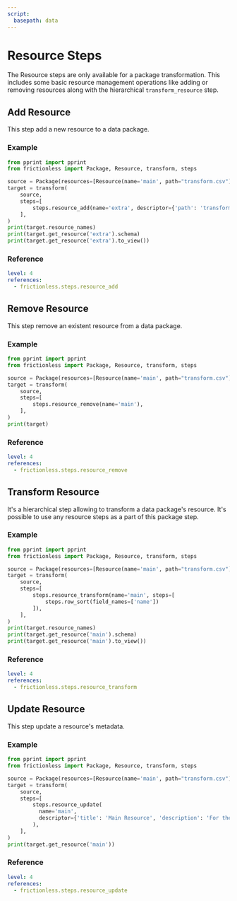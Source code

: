 ```yaml
---
script:
  basepath: data
---
```


# Resource Steps

The Resource steps are only available for a package transformation. This includes some basic resource management operations like adding or removing resources along with the hierarchical `transform_resource` step.

## Add Resource

This step add a new resource to a data package.

### Example

```python script tabs=Python
from pprint import pprint
from frictionless import Package, Resource, transform, steps

source = Package(resources=[Resource(name='main', path="transform.csv")])
target = transform(
    source,
    steps=[
        steps.resource_add(name='extra', descriptor={'path': 'transform.csv'}),
    ],
)
print(target.resource_names)
print(target.get_resource('extra').schema)
print(target.get_resource('extra').to_view())
```

### Reference

```yaml reference
level: 4
references:
  - frictionless.steps.resource_add
```

## Remove Resource

This step remove an existent resource from a data package.

### Example

```python script tabs=Python
from pprint import pprint
from frictionless import Package, Resource, transform, steps

source = Package(resources=[Resource(name='main', path="transform.csv")])
target = transform(
    source,
    steps=[
        steps.resource_remove(name='main'),
    ],
)
print(target)
```

### Reference

```yaml reference
level: 4
references:
  - frictionless.steps.resource_remove
```

## Transform Resource

It's a hierarchical step allowing to transform a data package's resource. It's possible to use any resource steps as a part of this package step.

### Example

```python script tabs=Python
from pprint import pprint
from frictionless import Package, Resource, transform, steps

source = Package(resources=[Resource(name='main', path="transform.csv")])
target = transform(
    source,
    steps=[
        steps.resource_transform(name='main', steps=[
            steps.row_sort(field_names=['name'])
        ]),
    ],
)
print(target.resource_names)
print(target.get_resource('main').schema)
print(target.get_resource('main').to_view())
```

### Reference

```yaml reference
level: 4
references:
  - frictionless.steps.resource_transform
```

## Update Resource

This step update a resource's metadata.

### Example

```python script tabs=Python
from pprint import pprint
from frictionless import Package, Resource, transform, steps

source = Package(resources=[Resource(name='main', path="transform.csv")])
target = transform(
    source,
    steps=[
        steps.resource_update(
          name='main',
          descriptor={'title': 'Main Resource', 'description': 'For the docs'}
        ),
    ],
)
print(target.get_resource('main'))
```

### Reference

```yaml reference
level: 4
references:
  - frictionless.steps.resource_update
```
